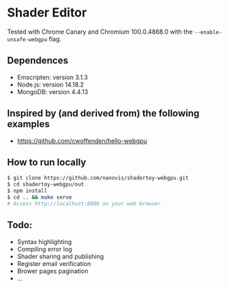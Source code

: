 # Shader Editor

Tested with Chrome Canary and Chromium 100.0.4868.0 with the `--enable-unsafe-webgpu` flag.

## Dependences
- Emscripten: version 3.1.3
- Node.js: version 14.18.2
- MongoDB: version 4.4.13

## Inspired by (and derived from) the following examples
- https://github.com/cwoffenden/hello-webgpu

## How to run locally
```sh
$ git clone https://github.com/nanovis/shadertoy-webgpu.git
$ cd shadertoy-webgpu/out
$ npm install
$ cd .. && make serve
# Access http://localhost:8080 on your web browser
```
## Todo:
- Syntax highlighting
- Compiling error log
- Shader sharing and publishing
- Register email verification
- Brower pages pagination 
- ...
